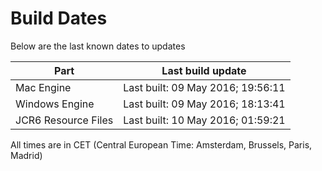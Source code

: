 # Build Dates

Below are the last known dates to updates

Part | Last build update
-----|-----
Mac Engine | Last built: 09 May 2016; 19:56:11
Windows Engine | Last built: 09 May 2016; 18:13:41
JCR6 Resource Files | Last built: 10 May 2016; 01:59:21
All times are in CET (Central European Time: Amsterdam, Brussels, Paris, Madrid)



